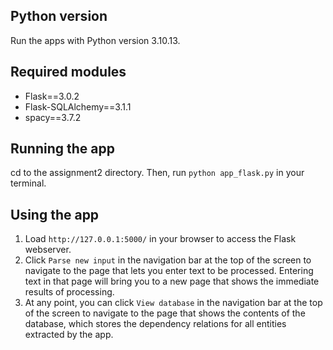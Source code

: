 ## Python version

Run the apps with Python version 3.10.13.

## Required modules

- Flask==3.0.2
- Flask-SQLAlchemy==3.1.1
- spacy==3.7.2

## Running the app

cd to the assignment2 directory. Then, run `python app_flask.py` in your terminal.

## Using the app

1. Load `http://127.0.0.1:5000/` in your browser to access the Flask webserver.
2. Click `Parse new input` in the navigation bar at the top of the screen to navigate to the page that lets you enter text to be processed. Entering text in that page will bring you to a new page that shows the immediate results of processing.
3. At any point, you can click `View database` in the navigation bar at the top of the screen to navigate to the page that shows the contents of the database, which stores the dependency relations for all entities extracted by the app.
